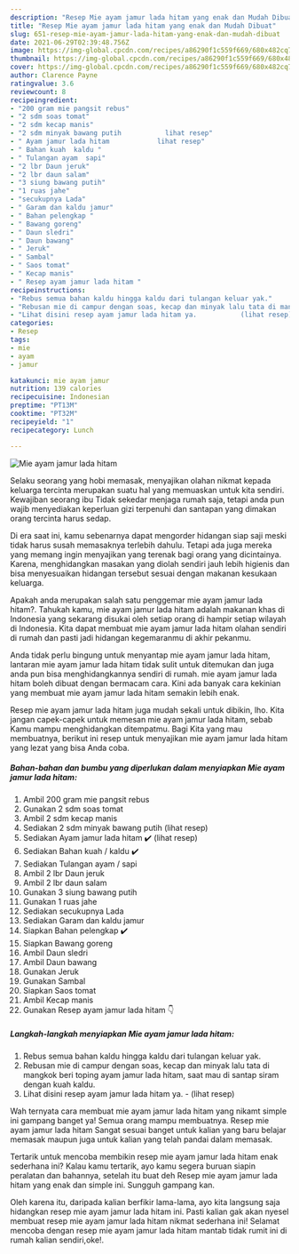 ```yaml
---
description: "Resep Mie ayam jamur lada hitam yang enak dan Mudah Dibuat"
title: "Resep Mie ayam jamur lada hitam yang enak dan Mudah Dibuat"
slug: 651-resep-mie-ayam-jamur-lada-hitam-yang-enak-dan-mudah-dibuat
date: 2021-06-29T02:39:48.756Z
image: https://img-global.cpcdn.com/recipes/a86290f1c559f669/680x482cq70/mie-ayam-jamur-lada-hitam-foto-resep-utama.jpg
thumbnail: https://img-global.cpcdn.com/recipes/a86290f1c559f669/680x482cq70/mie-ayam-jamur-lada-hitam-foto-resep-utama.jpg
cover: https://img-global.cpcdn.com/recipes/a86290f1c559f669/680x482cq70/mie-ayam-jamur-lada-hitam-foto-resep-utama.jpg
author: Clarence Payne
ratingvalue: 3.6
reviewcount: 8
recipeingredient:
- "200 gram mie pangsit rebus"
- "2 sdm soas tomat"
- "2 sdm kecap manis"
- "2 sdm minyak bawang putih           lihat resep"
- " Ayam jamur lada hitam            lihat resep"
- " Bahan kuah  kaldu "
- " Tulangan ayam  sapi"
- "2 lbr Daun jeruk"
- "2 lbr daun salam"
- "3 siung bawang putih"
- "1 ruas jahe"
- "secukupnya Lada"
- " Garam dan kaldu jamur"
- " Bahan pelengkap "
- " Bawang goreng"
- " Daun sledri"
- " Daun bawang"
- " Jeruk"
- " Sambal"
- " Saos tomat"
- " Kecap manis"
- " Resep ayam jamur lada hitam "
recipeinstructions:
- "Rebus semua bahan kaldu hingga kaldu dari tulangan keluar yak."
- "Rebusan mie di campur dengan soas, kecap dan minyak lalu tata di mangkok beri toping ayam jamur lada hitam, saat mau di santap siram dengan kuah kaldu."
- "Lihat disini resep ayam jamur lada hitam ya.           (lihat resep)"
categories:
- Resep
tags:
- mie
- ayam
- jamur

katakunci: mie ayam jamur 
nutrition: 139 calories
recipecuisine: Indonesian
preptime: "PT13M"
cooktime: "PT32M"
recipeyield: "1"
recipecategory: Lunch

---
```



![Mie ayam jamur lada hitam](https://img-global.cpcdn.com/recipes/a86290f1c559f669/680x482cq70/mie-ayam-jamur-lada-hitam-foto-resep-utama.jpg)

Selaku seorang yang hobi memasak, menyajikan olahan nikmat kepada keluarga tercinta merupakan suatu hal yang memuaskan untuk kita sendiri. Kewajiban seorang ibu Tidak sekedar menjaga rumah saja, tetapi anda pun wajib menyediakan keperluan gizi terpenuhi dan santapan yang dimakan orang tercinta harus sedap.

Di era  saat ini, kamu sebenarnya dapat mengorder hidangan siap saji meski tidak harus susah memasaknya terlebih dahulu. Tetapi ada juga mereka yang memang ingin menyajikan yang terenak bagi orang yang dicintainya. Karena, menghidangkan masakan yang diolah sendiri jauh lebih higienis dan bisa menyesuaikan hidangan tersebut sesuai dengan makanan kesukaan keluarga. 



Apakah anda merupakan salah satu penggemar mie ayam jamur lada hitam?. Tahukah kamu, mie ayam jamur lada hitam adalah makanan khas di Indonesia yang sekarang disukai oleh setiap orang di hampir setiap wilayah di Indonesia. Kita dapat membuat mie ayam jamur lada hitam olahan sendiri di rumah dan pasti jadi hidangan kegemaranmu di akhir pekanmu.

Anda tidak perlu bingung untuk menyantap mie ayam jamur lada hitam, lantaran mie ayam jamur lada hitam tidak sulit untuk ditemukan dan juga anda pun bisa menghidangkannya sendiri di rumah. mie ayam jamur lada hitam boleh dibuat dengan bermacam cara. Kini ada banyak cara kekinian yang membuat mie ayam jamur lada hitam semakin lebih enak.

Resep mie ayam jamur lada hitam juga mudah sekali untuk dibikin, lho. Kita jangan capek-capek untuk memesan mie ayam jamur lada hitam, sebab Kamu mampu menghidangkan ditempatmu. Bagi Kita yang mau membuatnya, berikut ini resep untuk menyajikan mie ayam jamur lada hitam yang lezat yang bisa Anda coba.

<!--inarticleads1-->

##### Bahan-bahan dan bumbu yang diperlukan dalam menyiapkan Mie ayam jamur lada hitam:

1. Ambil 200 gram mie pangsit rebus
1. Gunakan 2 sdm soas tomat
1. Ambil 2 sdm kecap manis
1. Sediakan 2 sdm minyak bawang putih           (lihat resep)
1. Sediakan  Ayam jamur lada hitam ✔️           (lihat resep)
1. Sediakan  Bahan kuah / kaldu ✔️
1. Sediakan  Tulangan ayam / sapi
1. Ambil 2 lbr Daun jeruk
1. Ambil 2 lbr daun salam
1. Gunakan 3 siung bawang putih
1. Gunakan 1 ruas jahe
1. Sediakan secukupnya Lada
1. Sediakan  Garam dan kaldu jamur
1. Siapkan  Bahan pelengkap ✔️
1. Siapkan  Bawang goreng
1. Ambil  Daun sledri
1. Ambil  Daun bawang
1. Gunakan  Jeruk
1. Gunakan  Sambal
1. Siapkan  Saos tomat
1. Ambil  Kecap manis
1. Gunakan  Resep ayam jamur lada hitam 👇




<!--inarticleads2-->

##### Langkah-langkah menyiapkan Mie ayam jamur lada hitam:

1. Rebus semua bahan kaldu hingga kaldu dari tulangan keluar yak.
1. Rebusan mie di campur dengan soas, kecap dan minyak lalu tata di mangkok beri toping ayam jamur lada hitam, saat mau di santap siram dengan kuah kaldu.
1. Lihat disini resep ayam jamur lada hitam ya. -           (lihat resep)




Wah ternyata cara membuat mie ayam jamur lada hitam yang nikamt simple ini gampang banget ya! Semua orang mampu membuatnya. Resep mie ayam jamur lada hitam Sangat sesuai banget untuk kalian yang baru belajar memasak maupun juga untuk kalian yang telah pandai dalam memasak.

Tertarik untuk mencoba membikin resep mie ayam jamur lada hitam enak sederhana ini? Kalau kamu tertarik, ayo kamu segera buruan siapin peralatan dan bahannya, setelah itu buat deh Resep mie ayam jamur lada hitam yang enak dan simple ini. Sungguh gampang kan. 

Oleh karena itu, daripada kalian berfikir lama-lama, ayo kita langsung saja hidangkan resep mie ayam jamur lada hitam ini. Pasti kalian gak akan nyesel membuat resep mie ayam jamur lada hitam nikmat sederhana ini! Selamat mencoba dengan resep mie ayam jamur lada hitam mantab tidak rumit ini di rumah kalian sendiri,oke!.

